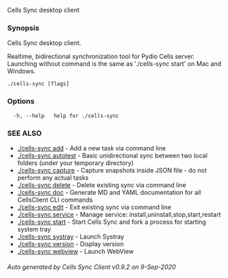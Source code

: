 Cells Sync desktop client

### Synopsis

Cells Sync desktop client.

Realtime, bidirectional synchronization tool for Pydio Cells server. 
Launching without command is the same as './cells-sync start' on Mac and Windows. 


```
./cells-sync [flags]
```

### Options

```
  -h, --help   help for ./cells-sync
```

### SEE ALSO

* [./cells-sync add](./cells-sync-add)	 - Add a new task via command line
* [./cells-sync autotest](./cells-sync-autotest)	 - Basic unidirectional sync between two local folders (under your temporary directory)
* [./cells-sync capture](./cells-sync-capture)	 - Capture snapshots inside JSON file - do not perform any actual tasks
* [./cells-sync delete](./cells-sync-delete)	 - Delete existing sync via command line
* [./cells-sync doc](./cells-sync-doc)	 - Generate MD and YAML documentation for all CellsClient CLI commands
* [./cells-sync edit](./cells-sync-edit)	 - Exit existing sync via command line
* [./cells-sync service](./cells-sync-service)	 - Manage service: install,uninstall,stop,start,restart
* [./cells-sync start](./cells-sync-start)	 - Start Cells Sync and fork a process for starting system tray
* [./cells-sync systray](./cells-sync-systray)	 - Launch Systray
* [./cells-sync version](./cells-sync-version)	 - Display version
* [./cells-sync webview](./cells-sync-webview)	 - Launch WebView

###### Auto generated by Cells Sync Client v0.9.2 on 9-Sep-2020
